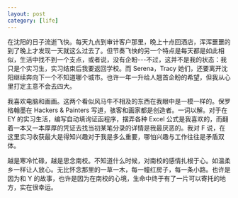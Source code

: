 ```yaml
---
layout: post
category: [life]
---
```


在沈阳的日子流逝飞快。每天九点到审计客户那里，晚上十点回酒店，浑浑噩噩的到了晚上才发现一天就这么过去了。但节奏飞快的另一个特点是每天都是如此相似，生活中找不到一个支点，或者说，没有企盼---不过，这并不是我的状态：我只是个实习生，实习结束后我要返回学校。而 Serena，Tracy 她们，还要离开沈阳继续奔向下一个不知道哪个城市。也许一年一升给人翘首企盼的希望，但我从心里打定主意不会去四大。

我喜欢电脑和画画。这两个看似风马牛不相及的东西在我眼中是一模一样的。保罗格翰墨在 Hackers & Painters 写道，骇客和画家都是创造者。一词以解。对于在 EY 的实习生活，编写自动填询证函程序，摆弄各种 Excel 公式是我喜欢的，而翻着一本又一本厚厚的凭证去找当初某笔分录的详情是我最厌恶的。我对 F 说，在这里实习收获最大是得知兴趣对于我是多么重要，哪怕兴趣与工作往往是矛盾双体。

越是寒冷忙碌，越是思念南校。不知道什么时候，对南校的感情扎根于心。如温柔乡一样让人放心。无比怀念那里的一草一木，每一幢红房子，每一条小路。也许是因为和 Y 的故事，也许是因为在南校的心境，生命中终于有了一片可以寄托的地方，实在很幸运。
